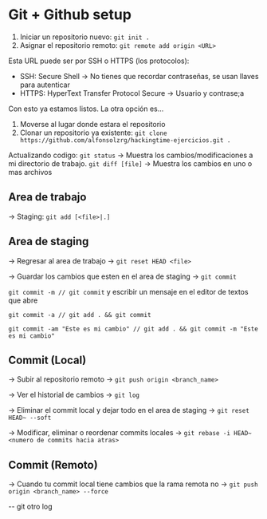 # Git + Github setup

1. Iniciar un repositorio nuevo: `git init .`
2. Asignar el repositorio remoto: `git remote add origin <URL>`

Esta URL puede ser por SSH o HTTPS (los protocolos):
- SSH: Secure Shell -> No tienes que recordar contraseñas, se usan llaves para autenticar
- HTTPS: HyperText Transfer Protocol Secure -> Usuario y contrase;a

Con esto ya estamos listos. La otra opción es...

1. Moverse al lugar donde estara el repositorio
2. Clonar un repositorio ya existente: `git clone https://github.com/alfonsolzrg/hackingtime-ejercicios.git .`

Actualizando codigo:
`git status` -> Muestra los cambios/modificaciones a mi directorio de trabajo.
`git diff [file]` -> Muestra los cambios en uno o mas archivos

## Area de trabajo

-> Staging: `git add [<file>|.]`

## Area de staging

-> Regresar al area de trabajo -> `git reset HEAD <file>`

-> Guardar los cambios que esten en el area de staging -> `git commit`

 `git commit -m // git commit` y escribir un mensaje en el editor de textos que abre

 `git commit -a // git add . && git commit`

 `git commit -am "Este es mi cambio" // git add . && git commit -m "Este es mi cambio"`

## Commit (Local)

-> Subir al repositorio remoto -> `git push origin <branch_name>`

-> Ver el historial de cambios -> `git log`

-> Eliminar el commit local y dejar todo en el area de staging -> `git reset HEAD~ --soft`

-> Modificar, eliminar o reordenar commits locales -> `git rebase -i HEAD~<numero de commits hacia atras>`

## Commit (Remoto)
-> Cuando tu commit local tiene cambios que la rama remota no -> `git push origin <branch_name> --force`

-- git otro log 
